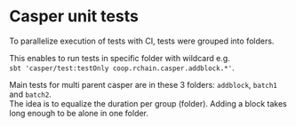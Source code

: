 # Casper unit tests

To parallelize execution of tests with CI, tests were grouped into folders.

This enables to run tests in specific folder with wildcard e.g.  
`sbt 'casper/test:testOnly coop.rchain.casper.addblock.*'`.

 Main tests for multi parent casper are in these 3 folders: `addblock`, `batch1` and `batch2`.  
 The idea is to equalize the duration per group (folder). Adding a block takes long enough to be alone in one folder. 
